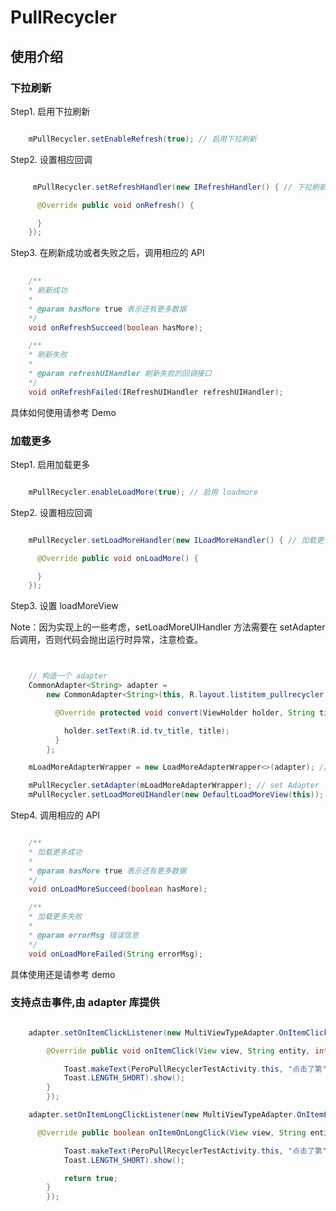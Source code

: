 # PullRecycler

## 使用介绍

### 下拉刷新

Step1. 启用下拉刷新

```java

	mPullRecycler.setEnableRefresh(true); // 启用下拉刷新 
```

Step2. 设置相应回调

```java

	 mPullRecycler.setRefreshHandler(new IRefreshHandler() { // 下拉刷新回调

      @Override public void onRefresh() {

      }
    });

```

Step3. 在刷新成功或者失败之后，调用相应的 API


```java
	
	/**
   	* 刷新成功
   	*
   	* @param hasMore true 表示还有更多数据
   	*/
  	void onRefreshSucceed(boolean hasMore);

  	/**
   	* 刷新失败
  	*
   	* @param refreshUIHandler 刷新失败的回调接口
   	*/
  	void onRefreshFailed(IRefreshUIHandler refreshUIHandler);

```

具体如何使用请参考 Demo


### 加载更多

Step1. 启用加载更多

```java

	mPullRecycler.enableLoadMore(true); // 启用 loadmore

```

Step2. 设置相应回调

```java

	mPullRecycler.setLoadMoreHandler(new ILoadMoreHandler() { // 加载更多回调

      @Override public void onLoadMore() {

      }
    });

```

Step3. 设置 loadMoreView

Note：因为实现上的一些考虑，setLoadMoreUIHandler 方法需要在 setAdapter 后调用，否则代码会抛出运行时异常，注意检查。

```java


    // 构造一个 adapter
    CommonAdapter<String> adapter =
        new CommonAdapter<String>(this, R.layout.listitem_pullrecycler, provideDataSource()) {

          @Override protected void convert(ViewHolder holder, String title, int position) {

            holder.setText(R.id.tv_title, title);
          }
        };

    mLoadMoreAdapterWrapper = new LoadMoreAdapterWrapper<>(adapter); // 使用 LoadMoreAdapterWrapper 装饰它

    mPullRecycler.setAdapter(mLoadMoreAdapterWrapper); // set Adapter
    mPullRecycler.setLoadMoreUIHandler(new DefaultLoadMoreView(this)); // 设置默认 LoadMoreView，注意在 setAdapter 后调用
```

Step4. 调用相应的 API


```java

 	/**
   	* 加载更多成功
   	*
   	* @param hasMore true 表示还有更多数据
   	*/
  	void onLoadMoreSucceed(boolean hasMore);

  	/**
   	* 加载更多失败
   	*
   	* @param errorMsg 错误信息
   	*/
  	void onLoadMoreFailed(String errorMsg);
```

具体使用还是请参考 demo 


### 支持点击事件,由 adapter 库提供

```java

	adapter.setOnItemClickListener(new MultiViewTypeAdapter.OnItemClickListener<String>() {

      	@Override public void onItemClick(View view, String entity, int position) {

        	Toast.makeText(PeroPullRecyclerTestActivity.this, "点击了第" + position + "项",
            Toast.LENGTH_SHORT).show();
      	}
    	});

    adapter.setOnItemLongClickListener(new MultiViewTypeAdapter.OnItemLongClickListener<String>() {

      @Override public boolean onItemOnLongClick(View view, String entity, int position) {

        	Toast.makeText(PeroPullRecyclerTestActivity.this, "点击了第" + position + "项",
            Toast.LENGTH_SHORT).show();

        	return true;
      	}
    	});

```




